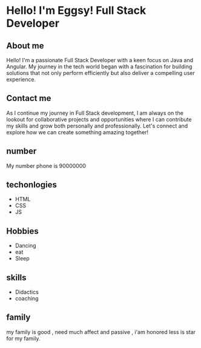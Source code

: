 # Hello! I'm Eggsy! Full Stack Developer

## About me
Hello! I'm a passionate Full Stack Developer with a keen focus on Java and Angular. My journey in the tech world began with a fascination for building solutions that not only perform efficiently but also deliver a compelling user experience.


## Contact me
As I continue my journey in Full Stack development, I am always on the lookout for collaborative projects and opportunities where I can contribute my skills and grow both personally and professionally. Let's connect and explore how we can create something amazing together!


## number
My number phone is 90000000




## techonlogies
- HTML
- CSS
- JS



## Hobbies 

- Dancing
- eat
- Sleep

## skills

- Didactics
- coaching


## family

my family is good , need much affect and passive , i'am honored less is star for my family.
